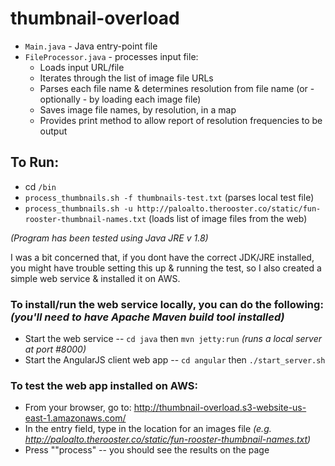 # thumbnail-overload

* ``Main.java`` - Java entry-point file
* ``FileProcessor.java`` - processes input file:
  * Loads input URL/file
  * Iterates through the list of image file URLs
  * Parses each file name & determines resolution from file name (or - optionally - by loading each image file)
  * Saves image file names, by resolution, in a map
  * Provides print method to allow report of resolution frequencies to be output

## To Run:

* cd ``/bin``
* ``process_thumbnails.sh -f thumbnails-test.txt`` (parses local test file)
* ``process_thumbnails.sh -u http://paloalto.therooster.co/static/fun-rooster-thumbnail-names.txt`` (loads list of image files from the web)

_(Program has been tested using Java JRE v 1.8)_

I was a bit concerned that, if you dont have the correct JDK/JRE installed, you might have trouble setting this up & running the test, so I also created a simple web service & installed it on AWS.

### To install/run the web service locally, you can do the following: _(you'll need to have Apache Maven build tool installed)_

* Start the web service -- ``cd java`` then ``mvn jetty:run`` _(runs a local server at port #8000)_
* Start the AngularJS client web app -- ``cd angular`` then ``./start_server.sh``

### To test the web app installed on AWS:

* From your browser, go to: http://thumbnail-overload.s3-website-us-east-1.amazonaws.com/
* In the entry field, type in the location for an images file _(e.g. http://paloalto.therooster.co/static/fun-rooster-thumbnail-names.txt)_
* Press ""process" -- you should see the results on the page
